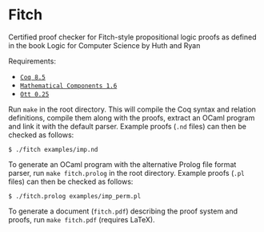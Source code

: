 Fitch
=====

Certified proof checker for Fitch-style propositional logic proofs as defined in the book Logic for Computer Science by Huth and Ryan

Requirements:

 - [`Coq 8.5`](https://coq.inria.fr/download)
 - [`Mathematical Components 1.6`](http://math-comp.github.io/math-comp/)
 - [`Ott 0.25`](https://www.cl.cam.ac.uk/~pes20/ott/)

Run `make` in the root directory. This will compile the Coq syntax and relation definitions, compile them along with the proofs, extract an OCaml program and link it with the default parser. Example proofs (`.nd` files) can then be checked as follows:

    $ ./fitch examples/imp.nd

To generate an OCaml program with the alternative Prolog file format parser, run `make fitch.prolog` in the root directory. Example proofs (`.pl` files) can then be checked as follows:

    $ ./fitch.prolog examples/imp_perm.pl

To generate a document (`fitch.pdf`) describing the proof system and proofs, run `make fitch.pdf` (requires LaTeX).
